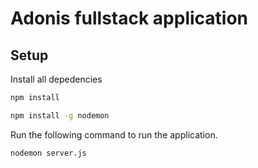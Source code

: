 # Adonis fullstack application

## Setup

Install all depedencies

```bash
npm install
```

```bash
npm install -g nodemon
```

Run the following command to run the application.

```bash
nodemon server.js
```